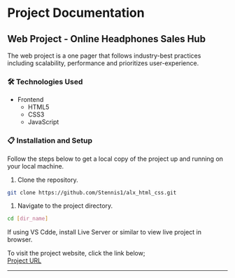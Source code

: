 # Project Documentation

## Web Project - Online Headphones Sales Hub  
  
The web project is a one pager that follows industry-best practices including scalability, performance and prioritizes user-experience.

### 🛠️ Technologies Used

- Frontend
  - HTML5
  - CSS3
  - JavaScript

### 📋 Installation and Setup

Follow the steps below to get a local copy of the project up and running on your local machine.

1. Clone the repository.

```bash
git clone https://github.com/Stennis1/alx_html_css.git  
```

1. Navigate to the project directory.

```bash
cd [dir_name]
```  

If using VS Cdde, install Live Server or similar to view live project in browser. <br>

To visit the project website, click the link below;  
[Project URL](https://stennis1.github.io/alx_html_css/)

---

